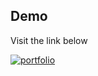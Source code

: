 ## Demo

Visit the link below

[![portfolio](https://img.shields.io/badge/git_commands-000?style=for-the-badge&logoColor=white)](https://alihoushy.github.io/git-commands/)